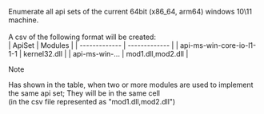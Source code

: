 Enumerate all api sets of the current 64bit (x86_64, arm64) windows 10\11 machine. <br /><br />
A csv of the following format will be created: <br />
| ApiSet  | Modules |
| ------------- | ------------- |
| api-ms-win-core-io-l1-1-1  | kernel32.dll  |
| api-ms-win-...  | mod1.dll,mod2.dll  |

> [!NOTE]
> Has shown in the table, when two or more modules are used to implement the same api set; They will be in the same cell <br /> (in the csv file represented as "mod1.dll,mod2.dll")
